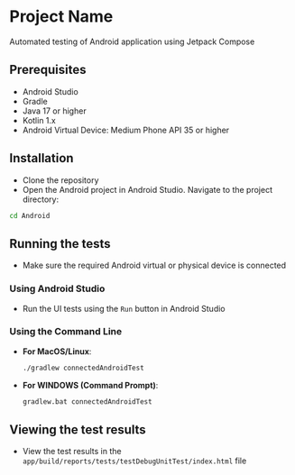 # Project Name

Automated testing of Android application using Jetpack Compose

## Prerequisites
- Android Studio
- Gradle
- Java 17 or higher
- Kotlin 1.x
- Android Virtual Device: Medium Phone API 35 or higher

## Installation
- Clone the repository
- Open the Android project in Android Studio. Navigate to the project directory:
```bash
cd Android
```
## Running the tests
- Make sure the required Android virtual or physical device is connected

### Using Android Studio
- Run the UI tests using the `Run` button in Android Studio

### Using the Command Line
- **For MacOS/Linux**: 
  ```bash
  ./gradlew connectedAndroidTest
  ```
- **For WINDOWS (Command Prompt)**:
  ```cmd
  gradlew.bat connectedAndroidTest
  ```
## Viewing the test results
- View the test results in the `app/build/reports/tests/testDebugUnitTest/index.html` file
